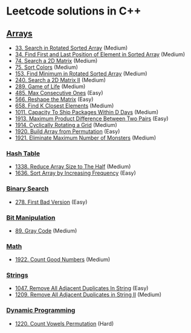 # Leetcode solutions in C++


## [Arrays](/ARRAYS)

- [33. Search in Rotated Sorted Array](/ARRAYS/33.md) (Medium)
- [34. Find First and Last Position of Element in Sorted Array](/ARRAYS/34.md) (Medium)
- [74. Search a 2D Matrix](/ARRAYS/74.md) (Medium)
- [75. Sort Colors](/ARRAYS/75.md) (Medium)
- [153. Find Minimum in Rotated Sorted Array](/ARRAYS/153.md) (Medium)
- [240. Search a 2D Matrix II](/ARRAYS/240.md) (Medium)
- [289. Game of Life](/ARRAYS/289.md) (Medium)
- [485. Max Consecutive Ones](/ARRAYS/485.md) (Easy)
- [566. Reshape the Matrix](/ARRAYS/566.md) (Easy)
- [658. Find K Closest Elements](/ARRAYS/658.md) (Medium)
- [1011. Capacity To Ship Packages Within D Days](/ARRAYS/1011.md) (Medium)
- [1913. Maximum Product Difference Between Two Pairs](/Contests/Weekly_Contest_247/1913.md) (Easy)
- [1914. Cyclically Rotating a Grid](/Contests/Weekly_Contest_247/1914.md) (Medium)
- [1920. Build Array from Permutation](/Contests/Weekly_Contest_248/1920.md) (Easy)
- [1921. Eliminate Maximum Number of Monsters](/Contests/Weekly_Contest_248/1921.md) (Medium)


### [Hash Table](/Hash_Table)

- [1338. Reduce Array Size to The Half](/Hash_Table/1338.md) (Medium)
- [1636. Sort Array by Increasing Frequency](/Hash_Table/1636.md)  (Easy)


### [Binary Search](/Binary_Search)

- [278. First Bad Version](/Binary_Search/278.md) (Easy)


### [Bit Manipulation](/Bit_Manipulation)

- [89. Gray Code](Bit_Manipulation/89.md) (Medium)


### [Math](/Contests/Weekly_Contest_248/1922.md)

- [1922. Count Good Numbers](/Contests/Weekly_Contest_248/1922.md) (Medium)


### [Strings](/Strings)

- [1047. Remove All Adjacent Duplicates In String](/Strings/1047.md) (Easy)
- [1209. Remove All Adjacent Duplicates in String II](/Strings/1209.md) (Medium)


### [Dynamic Programming](/Dynamic_Programming)
- [1220. Count Vowels Permutation](/Dynamic_Programming/1220.md) (Hard)

